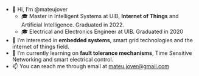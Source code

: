 - 👋 Hi, I’m @mateujover
  - 🎓 Master in Intelligent Systems at UIB, **Internet of Things** and Artificial Intelligence. Graduated in 2022.
  - 🎓 Electrical and Electronics Engineer at UIB. Graduated in 2020
- 👀 I’m interested in **embedded systems**, smart grid technologies and the internet of things field.
- 🌱 I’m currently learning on **fault tolerance mechanisms**, Time Sensitive Networking and smart electrical control.
- 📫 You can reach me through email at mateu.jover@gmail.com

<!---
mateujover/mateujover is a ✨ special ✨ repository because its `README.md` (this file) appears on your GitHub profile.
You can click the Preview link to take a look at your changes.
--->
